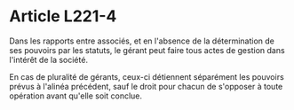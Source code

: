 # Article L221-4

Dans les rapports entre associés, et en l'absence de la détermination de ses pouvoirs par les statuts, le gérant peut faire tous actes de gestion dans l'intérêt de la société.

En cas de pluralité de gérants, ceux-ci détiennent séparément les pouvoirs prévus à l'alinéa précédent, sauf le droit pour chacun de s'opposer à toute opération avant qu'elle soit conclue.
